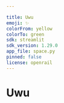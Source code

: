 ```yaml
---

title: Uwu
emoji: ✨
colorFrom: yellow
colorTo: green
sdk: streamlit
sdk_version: 1.29.0
app_file: space.py
pinned: false
license: openrail
---
```



# Uwu
